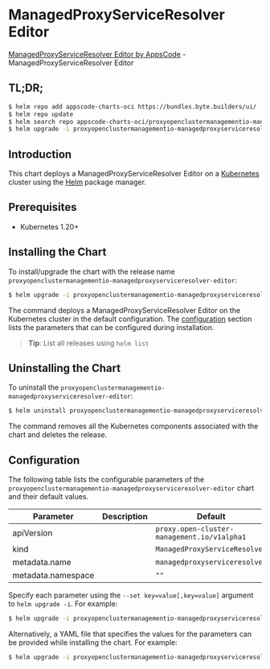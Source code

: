 # ManagedProxyServiceResolver Editor

[ManagedProxyServiceResolver Editor by AppsCode](https://appscode.com) - ManagedProxyServiceResolver Editor

## TL;DR;

```bash
$ helm repo add appscode-charts-oci https://bundles.byte.builders/ui/
$ helm repo update
$ helm search repo appscode-charts-oci/proxyopenclustermanagementio-managedproxyserviceresolver-editor --version=v0.10.0
$ helm upgrade -i proxyopenclustermanagementio-managedproxyserviceresolver-editor appscode-charts-oci/proxyopenclustermanagementio-managedproxyserviceresolver-editor -n default --create-namespace --version=v0.10.0
```

## Introduction

This chart deploys a ManagedProxyServiceResolver Editor on a [Kubernetes](http://kubernetes.io) cluster using the [Helm](https://helm.sh) package manager.

## Prerequisites

- Kubernetes 1.20+

## Installing the Chart

To install/upgrade the chart with the release name `proxyopenclustermanagementio-managedproxyserviceresolver-editor`:

```bash
$ helm upgrade -i proxyopenclustermanagementio-managedproxyserviceresolver-editor appscode-charts-oci/proxyopenclustermanagementio-managedproxyserviceresolver-editor -n default --create-namespace --version=v0.10.0
```

The command deploys a ManagedProxyServiceResolver Editor on the Kubernetes cluster in the default configuration. The [configuration](#configuration) section lists the parameters that can be configured during installation.

> **Tip**: List all releases using `helm list`

## Uninstalling the Chart

To uninstall the `proxyopenclustermanagementio-managedproxyserviceresolver-editor`:

```bash
$ helm uninstall proxyopenclustermanagementio-managedproxyserviceresolver-editor -n default
```

The command removes all the Kubernetes components associated with the chart and deletes the release.

## Configuration

The following table lists the configurable parameters of the `proxyopenclustermanagementio-managedproxyserviceresolver-editor` chart and their default values.

|     Parameter      | Description |                        Default                         |
|--------------------|-------------|--------------------------------------------------------|
| apiVersion         |             | <code>proxy.open-cluster-management.io/v1alpha1</code> |
| kind               |             | <code>ManagedProxyServiceResolver</code>               |
| metadata.name      |             | <code>managedproxyserviceresolver</code>               |
| metadata.namespace |             | <code>""</code>                                        |


Specify each parameter using the `--set key=value[,key=value]` argument to `helm upgrade -i`. For example:

```bash
$ helm upgrade -i proxyopenclustermanagementio-managedproxyserviceresolver-editor appscode-charts-oci/proxyopenclustermanagementio-managedproxyserviceresolver-editor -n default --create-namespace --version=v0.10.0 --set apiVersion=proxy.open-cluster-management.io/v1alpha1
```

Alternatively, a YAML file that specifies the values for the parameters can be provided while
installing the chart. For example:

```bash
$ helm upgrade -i proxyopenclustermanagementio-managedproxyserviceresolver-editor appscode-charts-oci/proxyopenclustermanagementio-managedproxyserviceresolver-editor -n default --create-namespace --version=v0.10.0 --values values.yaml
```
